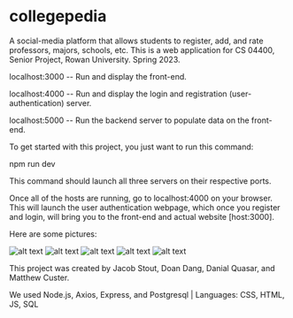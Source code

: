 # collegepedia
A social-media platform that allows students to register, add, and rate professors, majors, schools, etc. This is a web application for CS 04400, Senior Project, Rowan University. Spring 2023. 

localhost:3000 -- Run and display the front-end.

localhost:4000 -- Run and display the login and registration (user-authentication) server.

localhost:5000 -- Run the backend server to populate data on the front-end.

To get started with this project, you just want to run this command:

npm run dev

This command should launch all three servers on their respective ports. 

Once all of the hosts are running, go to localhost:4000 on your browser.
This will launch the user authentication webpage, which once you register and login,
will bring you to the front-end and actual website [host:3000].

Here are some pictures:

![alt text](https://imgur.com/UuBNZQJ.png)
![alt text](https://imgur.com/TUWvJNx.png)
![alt text](https://imgur.com/27zIs48.png)
![alt text](https://imgur.com/nlp5qLb.png)
![alt text](https://imgur.com/eXpYhwM.png)

This project was created by Jacob Stout, Doan Dang, Danial Quasar, and Matthew Custer. 

We used Node.js, Axios, Express, and Postgresql | Languages: CSS, HTML, JS, SQL

